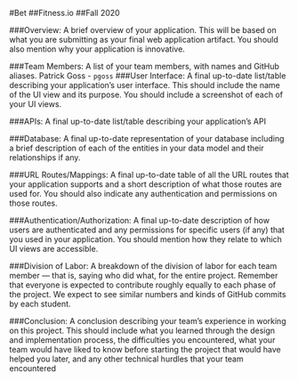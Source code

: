 #Bet
##Fitness.io
##Fall 2020

###Overview: A brief overview of your application. This will be based on what you are submitting as your final web application artifact. You should also mention why your application is innovative.

###Team Members: A list of your team members, with names and GitHub aliases.
Patrick Goss - `pgoss`
###User Interface: A final up-to-date list/table describing your application’s user interface. This should include the name of the UI view and its purpose. You should include a screenshot of each of your UI views.

###APIs: A final up-to-date list/table describing your application’s API

###Database: A final up-to-date representation of your database including a brief description of each of the entities in your data model and their relationships if any.

###URL Routes/Mappings: A final up-to-date table of all the URL routes that your application supports and a short description of what those routes are used for. You should also indicate any authentication and permissions on those routes.

###Authentication/Authorization: A final up-to-date description of how users are authenticated and any permissions for specific users (if any) that you used in your application. You should mention how they relate to which UI views are accessible.

###Division of Labor: A breakdown of the division of labor for each team member — that is, saying who did what, for the entire project. Remember that everyone is expected to contribute roughly equally to each phase of the project. We expect to see similar numbers and kinds of GitHub commits by each student.

###Conclusion: A conclusion describing your team’s experience in working on this project. This should include what you learned through the design and implementation process, the difficulties you encountered, what your team would have liked to know before starting the project that would have helped you later, and any other technical hurdles that your team encountered
